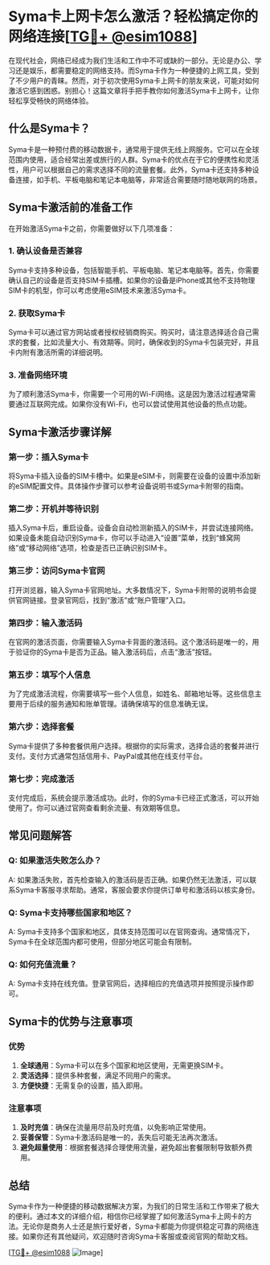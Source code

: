 # Syma卡上网卡怎么激活？轻松搞定你的网络连接[[TG💪+ @esim1088](https://t.me/s/esim1088)]

在现代社会，网络已经成为我们生活和工作中不可或缺的一部分。无论是办公、学习还是娱乐，都需要稳定的网络支持。而Syma卡作为一种便捷的上网工具，受到了不少用户的青睐。然而，对于初次使用Syma卡上网卡的朋友来说，可能对如何激活它感到困惑。别担心！这篇文章将手把手教你如何激活Syma卡上网卡，让你轻松享受畅快的网络体验。

## 什么是Syma卡？

Syma卡是一种预付费的移动数据卡，通常用于提供无线上网服务。它可以在全球范围内使用，适合经常出差或旅行的人群。Syma卡的优点在于它的便携性和灵活性，用户可以根据自己的需求选择不同的流量套餐。此外，Syma卡还支持多种设备连接，如手机、平板电脑和笔记本电脑等，非常适合需要随时随地联网的场景。

## Syma卡激活前的准备工作

在开始激活Syma卡之前，你需要做好以下几项准备：

### 1. 确认设备是否兼容
Syma卡支持多种设备，包括智能手机、平板电脑、笔记本电脑等。首先，你需要确认自己的设备是否支持SIM卡插槽。如果你的设备是iPhone或其他不支持物理SIM卡的机型，你可以考虑使用eSIM技术来激活Syma卡。

### 2. 获取Syma卡
Syma卡可以通过官方网站或者授权经销商购买。购买时，请注意选择适合自己需求的套餐，比如流量大小、有效期等。同时，确保收到的Syma卡包装完好，并且卡内附有激活所需的详细说明。

### 3. 准备网络环境
为了顺利激活Syma卡，你需要一个可用的Wi-Fi网络。这是因为激活过程通常需要通过互联网完成。如果你没有Wi-Fi，也可以尝试使用其他设备的热点功能。

## Syma卡激活步骤详解

### 第一步：插入Syma卡
将Syma卡插入设备的SIM卡槽中。如果是eSIM卡，则需要在设备的设置中添加新的eSIM配置文件。具体操作步骤可以参考设备说明书或Syma卡附带的指南。

### 第二步：开机并等待识别
插入Syma卡后，重启设备。设备会自动检测新插入的SIM卡，并尝试连接网络。如果设备未能自动识别Syma卡，你可以手动进入“设置”菜单，找到“蜂窝网络”或“移动网络”选项，检查是否已正确识别SIM卡。

### 第三步：访问Syma卡官网
打开浏览器，输入Syma卡官网地址。大多数情况下，Syma卡附带的说明书会提供官网链接。登录官网后，找到“激活”或“账户管理”入口。

### 第四步：输入激活码
在官网的激活页面，你需要输入Syma卡背面的激活码。这个激活码是唯一的，用于验证你的Syma卡是否为正品。输入激活码后，点击“激活”按钮。

### 第五步：填写个人信息
为了完成激活流程，你需要填写一些个人信息，如姓名、邮箱地址等。这些信息主要用于后续的服务通知和账单管理。请确保填写的信息准确无误。

### 第六步：选择套餐
Syma卡提供了多种套餐供用户选择。根据你的实际需求，选择合适的套餐并进行支付。支付方式通常包括信用卡、PayPal或其他在线支付平台。

### 第七步：完成激活
支付完成后，系统会提示激活成功。此时，你的Syma卡已经正式激活，可以开始使用了。你可以通过官网查看剩余流量、有效期等信息。

## 常见问题解答

### Q: 如果激活失败怎么办？
A: 如果激活失败，首先检查输入的激活码是否正确。如果仍然无法激活，可以联系Syma卡客服寻求帮助。通常，客服会要求你提供订单号和激活码以核实身份。

### Q: Syma卡支持哪些国家和地区？
A: Syma卡支持多个国家和地区，具体支持范围可以在官网查询。通常情况下，Syma卡在全球范围内都可使用，但部分地区可能会有限制。

### Q: 如何充值流量？
A: Syma卡支持在线充值。登录官网后，选择相应的充值选项并按照提示操作即可。

## Syma卡的优势与注意事项

### 优势
1. **全球通用**：Syma卡可以在多个国家和地区使用，无需更换SIM卡。
2. **灵活选择**：提供多种套餐，满足不同用户的需求。
3. **方便快捷**：无需复杂的设置，插入即用。

### 注意事项
1. **及时充值**：确保在流量用尽前及时充值，以免影响正常使用。
2. **妥善保管**：Syma卡激活码是唯一的，丢失后可能无法再次激活。
3. **避免超量使用**：根据套餐选择合理使用流量，避免超出套餐限制导致额外费用。

## 总结

Syma卡作为一种便捷的移动数据解决方案，为我们的日常生活和工作带来了极大的便利。通过本文的详细介绍，相信你已经掌握了如何激活Syma卡上网卡的方法。无论你是商务人士还是旅行爱好者，Syma卡都能为你提供稳定可靠的网络连接。如果你还有其他疑问，欢迎随时咨询Syma卡客服或查阅官网的帮助文档。

[[TG💪+ @esim1088](https://t.me/s/esim1088) ![Image](https://i.postimg.cc/4NQfJmqS/Snipaste-2025-05-13-00-14-12.png)]